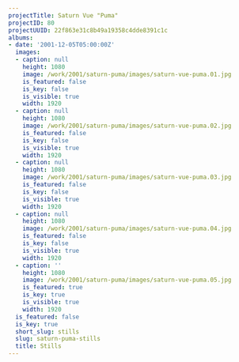 ```yaml
---
projectTitle: Saturn Vue "Puma"
projectID: 80
projectUUID: 22f863e31c8b49a19358c4dde8391c1c
albums:
- date: '2001-12-05T05:00:00Z'
  images:
  - caption: null
    height: 1080
    image: /work/2001/saturn-puma/images/saturn-vue-puma.01.jpg
    is_featured: false
    is_key: false
    is_visible: true
    width: 1920
  - caption: null
    height: 1080
    image: /work/2001/saturn-puma/images/saturn-vue-puma.02.jpg
    is_featured: false
    is_key: false
    is_visible: true
    width: 1920
  - caption: null
    height: 1080
    image: /work/2001/saturn-puma/images/saturn-vue-puma.03.jpg
    is_featured: false
    is_key: false
    is_visible: true
    width: 1920
  - caption: null
    height: 1080
    image: /work/2001/saturn-puma/images/saturn-vue-puma.04.jpg
    is_featured: false
    is_key: false
    is_visible: true
    width: 1920
  - caption: ''
    height: 1080
    image: /work/2001/saturn-puma/images/saturn-vue-puma.05.jpg
    is_featured: true
    is_key: true
    is_visible: true
    width: 1920
  is_featured: false
  is_key: true
  short_slug: stills
  slug: saturn-puma-stills
  title: Stills
---
```

